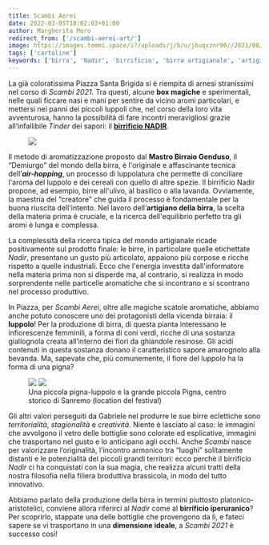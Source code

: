 ```yaml
---
title: Scambi Aerei
date: 2022-03-05T18:02:03+01:00
author: Margherita Moro
redirect_from: ['/scambi-aerei-art/']
image: https://images.tommi.space/i?/uploads/j/b/u/jbuqxznr00//2021/08/28/20210828124115-4cecedc2-me.jpg
tags: ['cartoline']
keywords: ['birra', 'Nadir', 'birrificio', 'birra artigianale', 'artigianato', 'air-hopping']
---
```


La già coloratissima Piazza Santa Brigida si è riempita di arnesi stranissimi nel corso di *Scambi 2021*. Tra questi, alcune **box magiche** e sperimentali, nelle quali ficcare nasi e mani per sentire da vicino aromi particolari, e mettersi nei panni dei piccoli luppoli che, nel corso della loro vita avventurosa, hanno la possibilità di fare incontri meravigliosi grazie all’infallibile *Tinder* dei sapori: il [**birrificio NADIR**](https://www.facebook.com/BirrificioNadir 'Birrificio NADIR su Facebook').

<figure>
	<img src='https://images.tommi.space/i?/uploads/j/b/u/jbuqxznr00//2021/08/28/20210828124115-4cecedc2-me.jpg' />
</figure>

Il metodo di aromatizzazione proposto dal **Mastro Birraio Genduso**, il “Demiurgo” del mondo della birra, è l'originale e affascinante tecnica dell’**<cite lang='en'>air-hopping</cite>**, un processo di luppolatura che permette di conciliare l'aroma del luppolo e dei cereali con quello di altre spezie. Il birrificio Nadir propone, ad esempio, birre all'ulivo, al basilico o alla lavanda. Ovviamente, la maestria del “creatore” che guida il processo è fondamentale per la buona riuscita dell'intento. Nel lavoro dell’**artigiano della birra**, la scelta della materia prima è cruciale, e la ricerca dell'equilibrio perfetto tra gli aromi è lunga e complessa.

La complessità della ricerca tipica del mondo artigianale ricade positivamente sul prodotto finale: le birre, in particolare quelle etichettate <cite>Nadir</cite>, presentano un gusto più articolato, appaiono più corpose e ricche rispetto a quelle industriali. Ecco che l'energia investita dall'informatore nella materia prima non si disperde ma, al contrario, si realizza in modo sorprendente nelle particelle aromatiche che si incontrano e si scontrano nel processo produttivo.

In Piazza, per *Scambi Aerei*, oltre alle magiche scatole aromatiche, abbiamo anche potuto conoscere uno dei protagonisti della vicenda birraia: il **luppolo**! Per la produzione di birra, di questa pianta interessano le infiorescenze femminili, a forma di coni verdi, ricche di una sostanza giallognola creata all’interno dei fiori da ghiandole resinose. Gli acidi contenuti in questa sostanza donano il caratteristico sapore amarognolo alla bevanda. Ma, sapevate che, più comunemente, il fiore del luppolo ha la forma di una pigna?


<figure>
	<img src='https://x.tommi.space/images/luppolo.jpg' />
	<img src='https://images.tommi.space/i?/uploads/j/b/u/jbuqxznr00//2021/08/26/20210826204037-0ab2f54e-me.jpg' />
	<figcaption>Una piccola pigna-luppolo e la grande piccola Pigna, centro storico di Sanremo (location del festival)</figcaption>
</figure>

Gli altri valori perseguiti da Gabriele nel produrre le sue birre eclettiche sono *territorialità*, *stagionalità* e *creatività*. Niente è lasciato al caso: le immagini che avvolgono il vetro delle bottiglie sono colorate ed esplicative, immagini che trasportano nel gusto e lo anticipano agli occhi. Anche *Scambi* nasce per valorizzare l’originalità, l'incontro armonico tra “luoghi” solitamente distanti e le potenzialità dei piccoli grandi territori: ecco perchè il birrificio <cite>Nadir</cite> ci ha conquistati con la sua magia, che realizza alcuni tratti della nostra filosofia nella filiera broduttiva brassicola, in modo del tutto innovativo.

Abbiamo parlato della produzione della birra in termini piuttosto platonico-aristotelici, conviene allora riferirci al <cite>Nadir</cite> come al **birrificio iperuranico**? Per scoprirlo, stappate una delle bottiglie che provengono da lì, e fateci sapere se vi trasportano in una **dimensione ideale**, a *Scambi 2021* è successo così!
